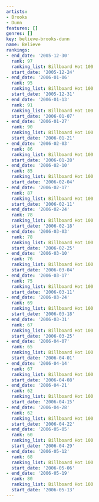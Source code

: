 ```yaml
---
artists:
- Brooks
- Dunn
features: []
genres: []
key: believe-brooks-dunn
name: Believe
rankings:
- end_date: '2005-12-30'
  rank: 97
  ranking_list: Billboard Hot 100
  start_date: '2005-12-24'
- end_date: '2006-01-06'
  rank: 95
  ranking_list: Billboard Hot 100
  start_date: '2005-12-31'
- end_date: '2006-01-13'
  rank: 91
  ranking_list: Billboard Hot 100
  start_date: '2006-01-07'
- end_date: '2006-01-27'
  rank: 90
  ranking_list: Billboard Hot 100
  start_date: '2006-01-21'
- end_date: '2006-02-03'
  rank: 86
  ranking_list: Billboard Hot 100
  start_date: '2006-01-28'
- end_date: '2006-02-10'
  rank: 85
  ranking_list: Billboard Hot 100
  start_date: '2006-02-04'
- end_date: '2006-02-17'
  rank: 87
  ranking_list: Billboard Hot 100
  start_date: '2006-02-11'
- end_date: '2006-02-24'
  rank: 78
  ranking_list: Billboard Hot 100
  start_date: '2006-02-18'
- end_date: '2006-03-03'
  rank: 78
  ranking_list: Billboard Hot 100
  start_date: '2006-02-25'
- end_date: '2006-03-10'
  rank: 76
  ranking_list: Billboard Hot 100
  start_date: '2006-03-04'
- end_date: '2006-03-17'
  rank: 75
  ranking_list: Billboard Hot 100
  start_date: '2006-03-11'
- end_date: '2006-03-24'
  rank: 69
  ranking_list: Billboard Hot 100
  start_date: '2006-03-18'
- end_date: '2006-03-31'
  rank: 67
  ranking_list: Billboard Hot 100
  start_date: '2006-03-25'
- end_date: '2006-04-07'
  rank: 65
  ranking_list: Billboard Hot 100
  start_date: '2006-04-01'
- end_date: '2006-04-14'
  rank: 67
  ranking_list: Billboard Hot 100
  start_date: '2006-04-08'
- end_date: '2006-04-21'
  rank: 62
  ranking_list: Billboard Hot 100
  start_date: '2006-04-15'
- end_date: '2006-04-28'
  rank: 62
  ranking_list: Billboard Hot 100
  start_date: '2006-04-22'
- end_date: '2006-05-05'
  rank: 60
  ranking_list: Billboard Hot 100
  start_date: '2006-04-29'
- end_date: '2006-05-12'
  rank: 68
  ranking_list: Billboard Hot 100
  start_date: '2006-05-06'
- end_date: '2006-05-19'
  rank: 80
  ranking_list: Billboard Hot 100
  start_date: '2006-05-13'
---
```


